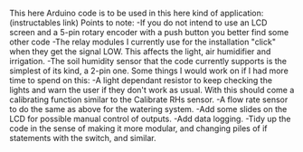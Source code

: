 This here Arduino code is to be used in this here kind of application:
(instructables link)
Points to note:
-If you do not intend to use an LCD screen and a 5-pin rotary encoder with a push button
you better find some other code
-The relay modules I currently use for the installation "click" when they get the signal 
LOW. This affects the light, air humidifier and irrigation.
-The soil humidity sensor that the code currently supports is the simplest of its kind, a 
2-pin one.
Some things I would work on if I had more time to spend on this:
-A light dependant resistor to keep checking the lights and warn the user if they don't 
work as usual. With this should come a calibrating function similar to the Calibrate RHs
sensor.
-A flow rate sensor to do the same as above for the watering system.
-Add some slides on the LCD for possible manual control of outputs.
-Add data logging.
-Tidy up the code in the sense of making it more modular, and changing piles of 
if statements with the switch, and similar.